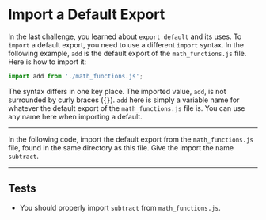 # Import a Default Export

In the last challenge, you learned about `export default` and its uses. To `import` a default export, you need to use a different `import` syntax. In the following example, `add` is the default export of the `math_functions.js` file. Here is how to import it:

```js
import add from './math_functions.js';
```

The syntax differs in one key place. The imported value, `add`, is not surrounded by curly braces (`{}`). `add` here is simply a variable name for whatever the default export of the `math_functions.js` file is. You can use any name here when importing a default.

---

In the following code, import the default export from the `math_functions.js` file, found in the same directory as this file. Give the import the name `subtract`.

---

## Tests

- You should properly import `subtract` from `math_functions.js`.
